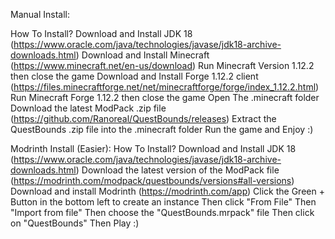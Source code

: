 Manual Install:

How To Install?
Download and Install JDK 18 (https://www.oracle.com/java/technologies/javase/jdk18-archive-downloads.html)
Download and Install Minecraft (https://www.minecraft.net/en-us/download)
Run Minecraft Version 1.12.2 then close the game
Download and Install Forge 1.12.2 client (https://files.minecraftforge.net/net/minecraftforge/forge/index_1.12.2.html)
Run Minecraft Forge 1.12.2 then close the game
Open The .minecraft folder
Download the latest ModPack .zip file (https://github.com/Ranoreal/QuestBounds/releases)
Extract the QuestBounds .zip file into the .minecraft folder
Run the game and Enjoy :)

Modrinth Install (Easier):
How To Install?
Download and Install JDK 18 (https://www.oracle.com/java/technologies/javase/jdk18-archive-downloads.html)
Download the latest version of the ModPack file (https://modrinth.com/modpack/questbounds/versions#all-versions)
Download and install Modrinth (https://modrinth.com/app)
Click the Green + Button in the bottom left to create an instance
Then click "From File"
Then "Import from file"
Then choose the "QuestBounds.mrpack" file
Then click on "QuestBounds"
Then Play :)
